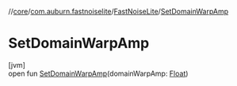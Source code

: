 //[core](../../../index.md)/[com.auburn.fastnoiselite](../index.md)/[FastNoiseLite](index.md)/[SetDomainWarpAmp](-set-domain-warp-amp.md)

# SetDomainWarpAmp

[jvm]\
open fun [SetDomainWarpAmp](-set-domain-warp-amp.md)(domainWarpAmp: [Float](https://kotlinlang.org/api/latest/jvm/stdlib/kotlin/-float/index.html))
